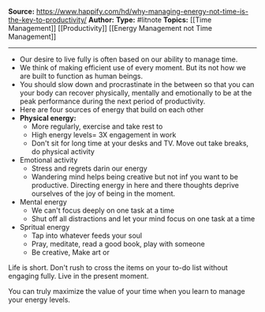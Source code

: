 ---
---
**Source:** https://www.happify.com/hd/why-managing-energy-not-time-is-the-key-to-productivity/
**Author:**
**Type:** #litnote 
**Topics:** [[Time Management]] [[Productivity]] [[Energy Management not Time Management]]

----
- Our desire to live fully is often based on our ability to manage time. 
- We think of making efficient use of every moment. But its not how we are built to function as human beings.
- You should slow down and procrastinate in the between so that you can your body can recover physically, mentally and emotionally to be at the peak performance during the next period of productivity.
- Here are four sources of energy that build on each other
- **Physical energy:**
	- More regularly, exercise and take rest to 
	- High energy levels= 3X engagement in work
	- Don't sit for long time at your desks and TV. Move out take breaks, do physical activity
- Emotional activity
	- Stress and regrets darin our energy
	- Wandering mind helps being creative but not inf you want to be productive. Directing energy in here and there thoughts deprive ourselves of the joy of being in the moment.
- Mental energy
	- We can't focus deeply on one task at a time
	- Shut off all distractions and let  your mind focus on one task at a time
- Spritual energy
	- Tap into whatever feeds your soul
	- Pray, meditate, read a good book, play with someone
	- Be creative, Make art or 


Life is short. Don't rush to cross the items on your to-do list without engaging fully. Live in the present moment. 

You can truly maximize the value of your time when  you learn to manage your energy levels. 